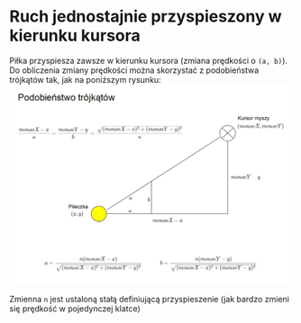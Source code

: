 # Ruch jednostajnie przyspieszony w kierunku kursora

Piłka przyspiesza zawsze w kierunku kursora (zmiana prędkości o `(a, b)`).
Do obliczenia zmiany prędkości można skorzystać z podobieństwa trójkątów tak, jak na poniższym rysunku:
![Obliczenia](/przyspieszony_ruch_do/obliczenia.jpg)

Zmienna `n` jest ustaloną stałą definiującą przyspieszenie (jak bardzo zmieni się prędkość w pojedynczej klatce)